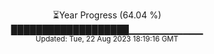 <p align="center">
⏳Year Progress (64.04 %) <br>
███████████████████▁▁▁▁▁▁▁▁▁▁▁ <br>
<sub>Updated: Tue, 22 Aug 2023 18:19:16 GMT</sub>
</p>

